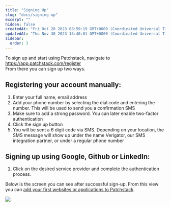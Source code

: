 ```yaml
---
title: "Signing Up"
slug: "docs/signing-up"
excerpt: ""
hidden: false
createdAt: "Fri Oct 20 2023 08:59:19 GMT+0000 (Coordinated Universal Time)"
updatedAt: "Thu Nov 30 2023 13:40:01 GMT+0000 (Coordinated Universal Time)"
sidebar:
  order: 3
---
```

To sign up and start using Patchstack, navigate to <a href="https://app.patchstack.com/register/" target="_blank">https://app.patchstack.com/register</a>  
From there you can sign up two ways.

## Registering your account manually:

1. Enter your full name, email address
2. Add your phone number by selecting the dial code and entering the number. This will be used to send you a confirmation SMS 
3. Make sure to add a strong password. You can later enable two-factor authentication
4. Click the sign up button
5. You will be sent a 6 digit code via SMS. Depending on your location, the SMS message will show up under the name Verigator, our SMS integration partner, or under a regular phone number

## Signing up using Google, Github or LinkedIn:

1. Click on the desired service provider and complete the authentication process.

Below is the screen you can see after successful sign-up. From this view you can [add your first websites or applications to Patchstack](https://docs.patchstack.com/docs/adding-the-first-application).

![](@images/bb8151c-Pathstack_first_dashboard.png)
